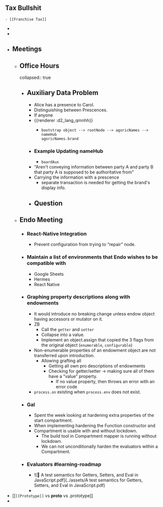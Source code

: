 ## Tax Bullshit
	- [[Franchise Tax]]
-
-
- ## Meetings
	- ## Office Hours
	  collapsed:: true
		- ## Auxiliary Data Problem
			- Alice has a presence to Carol.
			- Distinguishing between Prescences.
			- If anyone
			- {{renderer :d2_lang_qmnhh}}
				- ```d2
				  bootstrap object --> rootNode --> agoricNames --> nameHub
				  agoricNames.brand
				  
				  ```
			- ### Example Updating nameHub
				- `boardAux`
			- "Aren't conveying information between party A and party B that party A is supposed to be authoritative from"
			- Carrying the information with a prescence
				- separate transaction is needed for getting the brand's display info.
			- Question
				-
	- ## Endo Meeting
		- ### React-Native Integration
			- Prevent configuration from trying to “repair” node.
		- ### Maintain a list of environments that Endo wishes to be compatible with
			- Google Sheets
			- Hermes
			- React Native
		- ### Graphing property descriptions along with endowments
			- It would introduce no breaking change unless endow object having accessors or mutator on it.
			- ZB
				- Call the `getter` and `setter`
				- Collapse into a value.
				- Implement an object.assign that copied the 3 flags from the original object (`enumerable`, `configurable`)
			- Non-enumerable properties of an endowment object are not transferred upon introduction.
				- Allowing grafting all
					- Getting all own pro descriptions of endowments
					- Checking for getter/setter -> making sure all of them have a “value” property.
						- If no value property, then throws an error with an error code
			- `process.on` existing when `process.env` does not exist.
		- ### Gal
			- Spent the week looking at hardening extra properties of the start compartment.
			- When implementing hardening the Function constructor and
			- Compartment is usable with and without lockdown.
				- The build tool in Compartment mapper is running without lockdown.
				- We can not unconditionally harden the evaluators within a Compartment.
		- ### Evaluators #learning-roadmap
			- ![📄 A test semantics for Getters, Setters, and Eval in JavaScript.pdf](../assets/A test semantics for Getters, Setters, and Eval in JavaScript.pdf)
			-
- [[`[[Prototype]]` vs __proto__ vs .prototype]]
-